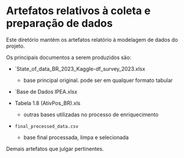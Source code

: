 # Artefatos relativos à coleta e preparação de dados

Este diretório mantém os artefatos relatório à modelagem de dados do projeto. 

Os principais documentos a serem produzidos são:

* `State_of_data_BR_2023_Kaggle-df_survey_2023.xlsx
	* base principal original. pode ser em qualquer formato tabular

* `Base de Dados IPEA.xlsx
*  Tabela 1.8 (AtivPos_BR).xls    
	* outras bases utilizadas no processo de enriquecimento

* `final_processed_data.csv`
  * base final processada, limpa e selecionada
	
Demais artefatos que julgar pertinentes.